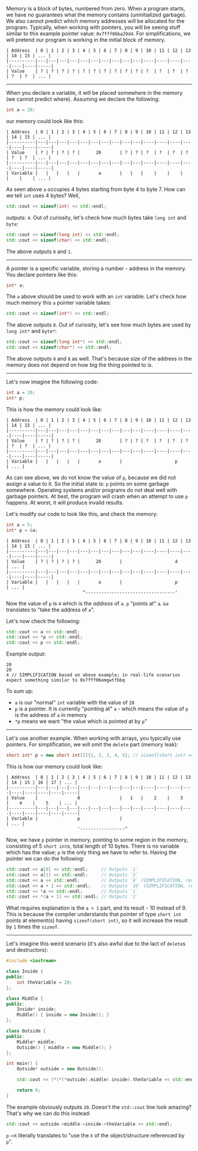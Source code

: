 Memory is a block of bytes, numbered from zero. When a program starts, we have no guarantees what the memory contains (uninitialized garbage). We also cannot predict which memory addresses will be allocated for the program. Typically, when working with pointers, you will be seeing stuff similar to this example pointer value: `0x7fff06ba29d4`. For simplifications, we will pretend our program is working in the initial block of memory.

    | Address  | 0 | 1 | 2 | 3 | 4 | 5 | 6 | 7 | 8 | 9 | 10 | 11 | 12 | 13 | 14 | 15 | ... |
    |----------|---|---|---|---|---|---|---|---|---|---|----|----|----|----|----|----|-----|
    | Value    | ? | ? | ? | ? | ? | ? | ? | ? | ? | ? | ?  | ?  | ?  | ?  | ?  | ?  | ... |

---

When you declare a variable, it will be placed somewhere in the memory (we cannot predict where). Assuming we declare the following:

```c++
int a = 20;
```

our memory could look like this:

    | Address  | 0 | 1 | 2 | 3 | 4 | 5 | 6 | 7 | 8 | 9 | 10 | 11 | 12 | 13 | 14 | 15 | ... |
    |----------|---|---|---|---|---|---|---|---|---|---|----|----|----|----|----|----|-----|
    | Value    | ? | ? | ? | ? |      20       | ? | ? | ?  | ?  | ?  | ?  | ?  | ?  | ... |
    |----------|---|---|---|---|---|---|---|---|---|---|----|----|----|----|----|----|-----|
    | Variable |   |   |   |   |       a       |   |   |    |    |    |    |    |    | ... |

As seen above `a` occupies 4 bytes starting from byte 4 to byte 7. How can we tell `int` uses 4 bytes? Well,

```c++
std::cout << sizeof(int) << std::endl;
```

outputs: `4`. Out of curiosity, let's check how much bytes take `long int` and `byte`:

```c++
std::cout << sizeof(long int) << std::endl;
std::cout << sizeof(char) << std::endl;
```

The above outputs `8` and `1`.

---

A pointer is a specific variable, storing a number - address in the memory. You declare pointers like this:

```c++
int* a;
```

The `a` above should be used to work with an `int` variable. Let's check how much memory this `a` pointer variable takes:

```c++
std::cout << sizeof(int*) << std::endl;
```

The above outputs `8`. Out of curiosity, let's see how much bytes are used by `long int*` and `byte*`:

```c++
std::cout << sizeof(long int*) << std::endl;
std::cout << sizeof(char*) << std::endl;
```

The above outputs `8` and `8` as well. That's because size of the address in the memory does not depend on how big the thing pointed to is.

---

Let's now imagine the following code:

```c++
int a = 20;
int* p;
```

This is how the memory could look like:

    | Address  | 0 | 1 | 2 | 3 | 4 | 5 | 6 | 7 | 8 | 9 | 10 | 11 | 12 | 13 | 14 | 15 | ... |
    |----------|---|---|---|---|---|---|---|---|---|---|----|----|----|----|----|----|-----|
    | Value    | ? | ? | ? | ? |      20       | ? | ? | ?  | ?  | ?  | ?  | ?  | ?  | ... |
    |----------|---|---|---|---|---|---|---|---|---|---|----|----|----|----|----|----|-----|
    | Variable |   |   |   |   |       a       |                    p                | ... |

As can see above, we do not know the value of `p`, because we did not assign a value to it. So the initial state is: `p` points on some garbage somewhere. Operating systems and/or programs do not deal well with garbage pointers. At best, the program will crash when an attempt to use `p` happens. At worst, it will produce invalid results.

Let's modify our code to look like this, and check the memory:

```c++
int a = 5;
int* p = &a;
```

    | Address  | 0 | 1 | 2 | 3 | 4 | 5 | 6 | 7 | 8 | 9 | 10 | 11 | 12 | 13 | 14 | 15 | ... |
    |----------|---|---|---|---|---|---|---|---|---|---|----|----|----|----|----|----|-----|
    | Value    | ? | ? | ? | ? |      20       |                    4                | ... |
    |----------|---|---|---|---|---|---|---|---|---|---|----|----|----|----|----|----|-----|
    | Variable |   |   |   |   |       a       |                    p                | ... |
                                 ^----------------------------------'

Now the value of `p` is `4` which is the _address_ of `a`. `p` "points at" `a`. `&a` translates to "take the address of `a`".

Let's now check the following:

```c++
std::cout << a << std::endl;
std::cout << *p << std::endl;
std::cout << p << std::endl;
```

Example output:

```
20
20
4 // SIMPLIFICATION based on above example; in real-life scenarios expect something similar to 0x7fff06omgwtfbbq
```

To sum up:
- `a` is our "normal" `int` variable with the value of `20`
- `p` is a pointer. It is currently "pointing at" `a` - which means the value of `p` is the address of `a` in memory
- `*p` means we want "the value which is pointed at by `p`"

---

Let's use another example. When working with arrays, you typically use pointers. For simplification, we will omit the `delete` part (memory leak):

```c++
short int* p = new short int[5]{1, 2, 3, 4, 5}; // sizeof(short int) == 2
```

This is how our memory could look like:

    | Address  | 0 | 1 | 2 | 3 | 4 | 5 | 6 | 7 | 8 | 9 | 10 | 11 | 12 | 13 | 14 | 15 | 16 | 17 | ... |
    |----------|---|---|---|---|---|---|---|---|---|---|----|----|----|----|----|----|----|----|-----|
    | Value    |               8               |   1   |    2    |    3    |    4    |    5    | ... |
    |----------|---|---|---|---|---|---|---|---|---|---|----|----|----|----|----|----|----|----|-----|
    | Variable |               p               |                                               | ... |
                               '-----------------^

Now, we have `p` pointer in memory, pointing to some region in the memory, consisting of 5 `short int`s, total length of 10 bytes. There is no variable which has the value; `p` is the only thing we have to refer to. Having the pointer we can do the following:

```c++
std::cout << a[0] << std::endl;     // Outputs `1`
std::cout << a[1] << std::endl;     // Outputs `2`
std::cout << a << std::endl;        // Outputs `8` (SIMPLIFICATION, remember 0x...)
std::cout << a + 1 << std::endl;    // Outputs `10` (SIMPLIFICATION, remember 0x...)
std::cout << *a << std::endl;       // Outputs `1`
std::cout << *(a + 1) << std::endl; // Outputs `2`
```

What requires explanation is the `a + 1` part, and its result - 10 instead of 9. This is because the compiler understands that pointer of type `short int` points at element(s) having `sizeof(short int)`, so it will increase the result by `1` times the `sizeof`.

---

Let's imagine this weird scenario (it's also awful due to the lact of `delete`s and destructors):

```c++
#include <iostream>

class Inside {
public:
    int theVariable = 20;
};

class Middle {
public:
    Inside* inside;
    Middle() { inside = new Inside(); }
};

class Outside {
public:
    Middle* middle;
    Outside() { middle = new Middle(); }
};

int main() {
    Outside* outside = new Outside();

    std::cout << (*(*(*outside).middle).inside).theVariable << std::endl;

    return 0;
}
```

The example obviously outputs `20`. Doesn't the `std::cout` line look amazing? That's why we can do this instead:

```c++
std::cout << outside->middle->inside->theVariable << std::endl;
```

`p->X` literally translates to "use the `X` of the object/structure referenced by `p`".
